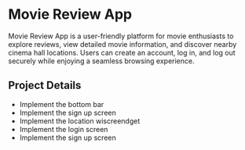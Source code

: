 # Movie Review App 

Movie Review App is a user-friendly platform for movie enthusiasts to explore reviews, view detailed movie information, and discover nearby cinema hall locations. Users can create an account, log in, and log out securely while enjoying a seamless browsing experience.
 
## Project Details
- Implement the bottom bar 
- Implement the sign up screen
- Implement the location wiscreendget
- Implement the login screen
- Implement the sign up screen

 

